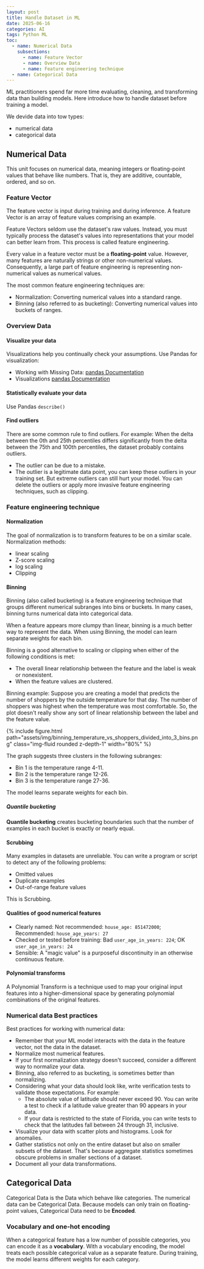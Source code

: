 ```yaml
---
layout: post
title: Handle Dataset in ML
date: 2025-06-16
categories: AI
tags: Python ML 
toc: 
  - name: Numerical Data 
    subsections:
      - name: Feature Vector
      - name: Overview Data
      - name: Feature engineering technique 
  - name: Categorical Data
---
```


ML practitioners spend far more time evaluating, cleaning, and transforming data than building models. 
Here introduce how to handle dataset before training a model.

We devide data into tow types:
- numerical data 
- categorical data

## Numerical Data 

This unit focuses on numerical data, meaning integers or floating-point values that behave like numbers. That is, they are additive, countable, ordered, and so on. 

### Feature Vector

The feature vector is input during training and during inference. A feature Vector is an array of feature values comprising an example. 

Feature Vectors seldom use the dataset's raw values. Instead, you must typically process the dataset's values into representations that your model can better learn from. This process is called feature engineering.

Every value in a feature vector must be a **floating-point** value. However, many features are naturally strings or other non-numerical values. Consequently, a large part of feature engineering is representing non-numerical values as numerical values. 

The most common feature engineering techniques are:
- Normalization: Converting numerical values into a standard range.
- Binning (also referred to as bucketing): Converting numerical values into buckets of ranges.

### Overview Data

#### Visualize your data
Visualizations help you continually check your assumptions. 
Use Pandas for visualization:
- Working with Missing Data: [pandas Documentation](https://pandas.pydata.org/pandas-docs/stable/user_guide/missing_data.html)
- Visualizations [pandas Documentation](https://pandas.pydata.org/pandas-docs/stable/user_guide/missing_data.html)

#### Statistically evaluate your data
Use Pandas `describe()`

#### Find outliers
There are some common rule to find outliers. For example: 
When the delta between the 0th and 25th percentiles differs significantly from the delta between the 75th and 100th percentiles, the dataset probably contains outliers.

- The outlier can be due to a mistake.
- The outlier is a legitimate data point, you can keep these outliers in your training set. But extreme outliers can still hurt your model. You can delete the outliers or apply more invasive feature engineering techniques, such as clipping.

### Feature engineering technique 

#### Normalization
The goal of normalization is to transform features to be on a similar scale.
Normalization methods:
- linear scaling
- Z-score scaling
- log scaling
- Clipping

#### Binning 

Binning (also called bucketing) is a feature engineering technique that groups different numerical subranges into bins or buckets. In many cases, binning turns numerical data into categorical data.

When a feature appears more clumpy than linear, binning is a much better way to represent the data. When using Binning, the model can learn separate weights for each bin. 

Binning is a good alternative to scaling or clipping when either of the following conditions is met:
- The overall linear relationship between the feature and the label is weak or nonexistent.
- When the feature values are clustered.

Binning example:
Suppose you are creating a model that predicts the number of shoppers by the outside temperature for that day.
The number of shoppers was highest when the temperature was most comfortable. So, the plot doesn't really show any sort of linear relationship between the label and the feature value.

{% include figure.html path="assets/img/binning_temperature_vs_shoppers_divided_into_3_bins.png" class="img-fluid rounded z-depth-1" width="80%" %}

The graph suggests three clusters in the following subranges:
- Bin 1 is the temperature range 4-11.
- Bin 2 is the temperature range 12-26.
- Bin 3 is the temperature range 27-36.

The model learns separate weights for each bin.

##### Quantile bucketing
**Quantile bucketing** creates bucketing boundaries such that the number of examples in each bucket is exactly or nearly equal.

#### Scrubbing

Many examples in datasets are unreliable.
You can write a program or script to detect any of the following problems:
- Omitted values
- Duplicate examples
- Out-of-range feature values

This is Scrubbing.

#### Qualities of good numerical features

- Clearly named: Not recommended: `house_age: 851472000`; Recommended: `house_age_years: 27`
- Checked or tested before training: Bad `user_age_in_years: 224`; OK `user_age_in_years: 24`
- Sensible: A "magic value" is a purposeful discontinuity in an otherwise continuous feature.

#### Polynomial transforms

A Polynomial Transform is a technique used to map your original input features into a higher-dimensional space by generating polynomial combinations of the original features.

### Numerical data Best practices

Best practices for working with numerical data:
- Remember that your ML model interacts with the data in the feature vector, not the data in the dataset.
- Normalize most numerical features.
- If your first normalization strategy doesn't succeed, consider a different way to normalize your data.
- Binning, also referred to as bucketing, is sometimes better than normalizing.
- Considering what your data should look like, write verification tests to validate those expectations. For example:
  - The absolute value of latitude should never exceed 90. You can write a test to check if a latitude value greater than 90 appears in your data.
  - If your data is restricted to the state of Florida, you can write tests to check that the latitudes fall between 24 through 31, inclusive.
- Visualize your data with scatter plots and histograms. Look for anomalies.
- Gather statistics not only on the entire dataset but also on smaller subsets of the dataset. That's because aggregate statistics sometimes obscure problems in smaller sections of a dataset.
- Document all your data transformations.

## Categorical Data

Categorical Data is the Data which behave like categories. The numerical data can be Categorical Data.
Because models can only train on floating-point values, Categorical Data need to be **Encoded**.

### Vocabulary and one-hot encoding

When a categorical feature has a low number of possible categories, you can encode it as a **vocabulary**. With a vocabulary encoding, the model treats each possible categorical value as a separate feature. During training, the model learns different weights for each category.





